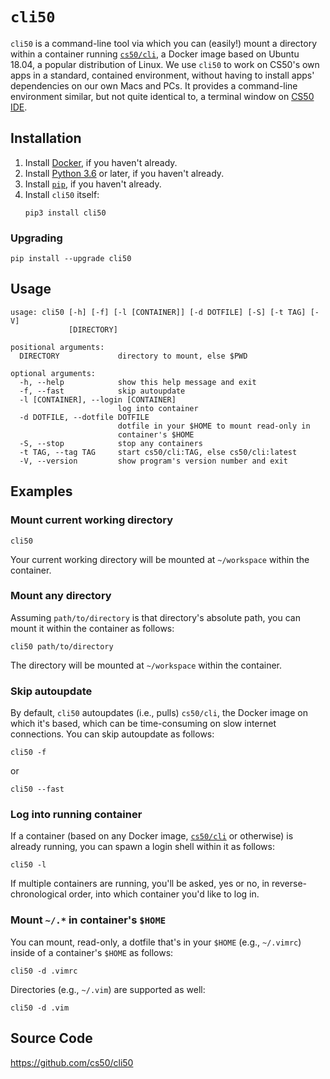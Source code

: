 # `cli50`

`cli50` is a command-line tool via which you can (easily!) mount a directory within a container running [`cs50/cli`](cs50/cli), a Docker image based on Ubuntu 18.04, a popular distribution of Linux. We use `cli50` to work on CS50's own apps in a standard, contained environment, without having to install apps' dependencies on our own Macs and PCs. It provides a command-line environment similar, but not quite identical to, a terminal window on [CS50 IDE](ide). 

## Installation

1. Install [Docker](/docker), if you haven't already.
1. Install [Python 3.6](/python) or later, if you haven't already.
1. Install [`pip`](/pip), if you haven't already.
1. Install `cli50` itself:
    ```
    pip3 install cli50
    ```

### Upgrading

```
pip install --upgrade cli50
```

## Usage

```
usage: cli50 [-h] [-f] [-l [CONTAINER]] [-d DOTFILE] [-S] [-t TAG] [-V]
             [DIRECTORY]

positional arguments:
  DIRECTORY             directory to mount, else $PWD

optional arguments:
  -h, --help            show this help message and exit
  -f, --fast            skip autoupdate
  -l [CONTAINER], --login [CONTAINER]
                        log into container
  -d DOTFILE, --dotfile DOTFILE
                        dotfile in your $HOME to mount read-only in
                        container's $HOME
  -S, --stop            stop any containers
  -t TAG, --tag TAG     start cs50/cli:TAG, else cs50/cli:latest
  -V, --version         show program's version number and exit
```

## Examples

### Mount current working directory

```
cli50
```

Your current working directory will be mounted at `~/workspace` within the container.

### Mount any directory

Assuming `path/to/directory` is that directory's absolute path, you can mount it within the container as follows:

```
cli50 path/to/directory
```

The directory will be mounted at `~/workspace` within the container.

### Skip autoupdate

By default, `cli50` autoupdates (i.e., pulls) `cs50/cli`, the Docker image on which it's based, which can be time-consuming on slow internet connections. You can skip autoupdate as follows:

```
cli50 -f
```

or

```
cli50 --fast
```

### Log into running container

If a container (based on any Docker image, [`cs50/cli`](cs50/cli) or otherwise) is already running, you can spawn a login shell within it as follows:

```
cli50 -l
```

If multiple containers are running, you'll be asked, yes or no, in reverse-chronological order, into which container you'd like to log in.

### Mount `~/.*` in container's `$HOME`

You can mount, read-only, a dotfile that's in your `$HOME` (e.g., `~/.vimrc`) inside of a container's `$HOME` as follows:

```
cli50 -d .vimrc
```

Directories (e.g., `~/.vim`) are supported as well:

```
cli50 -d .vim
```

## Source Code

<https://github.com/cs50/cli50>
